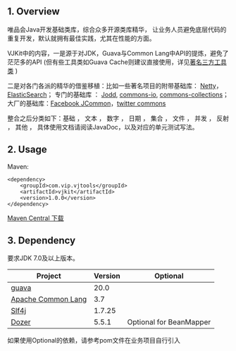 ## 1. Overview

唯品会Java开发基础类库，综合众多开源类库精华， 让业务人员避免底层代码的重复开发，默认就拥有最佳实践，尤其在性能的方面。


VJKit中的内容，一是源于对JDK，Guava与Common Lang中API的提炼，避免了茫茫多的API (但有些工具类如Guava Cache则建议直接使用，详见[著名三方工具类](docs/famous3rd.md) )

二是对各门各派的精华的借鉴移植：比如一些著名项目的附带基础库： [Netty](https://github.com/netty/netty/)，[ElasticSearch](https://github.com/elastic/elasticsearch)； 专门的基础库 ： [Jodd](https://github.com/oblac/jodd/), [commons-io](https://github.com/apache/commons-io), [commons-collections](https://github.com/apache/commons-collections)； 大厂的基础库：[Facebook JCommon](https://github.com/facebook/jcommon)，[twitter commons](https://github.com/twitter/commons)


整合之后分类如下：基础 ， 文本 ， 数字 ， 日期 ， 集合 ， 文件 ， 并发 ， 反射 ， 其他 ， 具体使用文档请阅读JavaDoc，以及对应的单元测试写法。



## 2. Usage

Maven:

```
<dependency>
	<groupId>com.vip.vjtools</groupId>
	<artifactId>vjkit</artifactId>
	<version>1.0.0</version>
</dependency>
```

[Maven Central 下载](http://repo1.maven.org/maven2/com/vip/vjtools/vjkit/1.0.0/)

## 3. Dependency

要求JDK 7.0及以上版本。

| Project | Version | Optional|
|--- | --- | --- |
|[guava](https://github.com/google/guava) | 20.0 ||
|[Apache Common Lang](https://github.com/apache/commons-lang) | 3.7 ||
|[Slf4j](https://www.slf4j.org) | 1.7.25 ||
|[Dozer](http://dozermapper.github.io/) | 5.5.1 |Optional for BeanMapper |

如果使用Optional的依赖，请参考pom文件在业务项目自行引入



